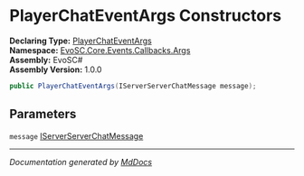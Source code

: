 ﻿<!--  
  <auto-generated>   
    The contents of this file were generated by a tool.  
    Changes to this file may be list if the file is regenerated  
  </auto-generated>   
-->

# PlayerChatEventArgs Constructors

**Declaring Type:** [PlayerChatEventArgs](../index.md)  
**Namespace:** [EvoSC.Core.Events.Callbacks.Args](../../index.md)  
**Assembly:** EvoSC\#  
**Assembly Version:** 1.0.0

```csharp
public PlayerChatEventArgs(IServerServerChatMessage message);
```

## Parameters

`message`  [IServerServerChatMessage](../../../../../../Interfaces/Messages/IServerServerChatMessage/index.md)

___

*Documentation generated by [MdDocs](https://github.com/ap0llo/mddocs)*
